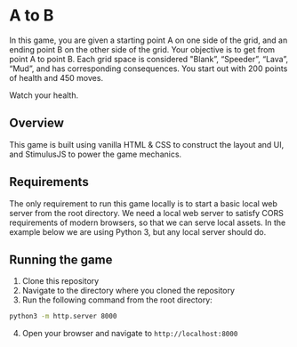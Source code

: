 # A to B

In this game, you are given a starting point A on one side of the grid, and an ending point B on the other side of the grid. Your objective is to get from point A to point B.  Each grid space is considered "Blank”, “Speeder”, “Lava”, “Mud”, and has corresponding consequences. You start out with 200 points of health and 450 moves. 

Watch your health.

## Overview

This game is built using vanilla HTML & CSS to construct the layout and UI, and StimulusJS to power the game mechanics.

## Requirements

The only requirement to run this game locally is to start a basic local web server from the root directory. We need a local web server to satisfy CORS requirements of modern browsers, so that we can serve local assets. In the example below we are using Python 3, but any local server should do.

## Running the game

1. Clone this repository
2. Navigate to the directory where you cloned the repository
3. Run the following command from the root directory:
```bash
python3 -m http.server 8000
```
4. Open your browser and navigate to `http://localhost:8000`
